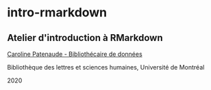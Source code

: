 # intro-rmarkdown

## Atelier d'introduction à RMarkdown

[Caroline Patenaude - Bibliothécaire de données](https://bib.umontreal.ca/guides/donnees-statistiques-geospatiales/donnees-statistiques)

Bibliothèque des lettres et sciences humaines, Université de Montréal

2020
